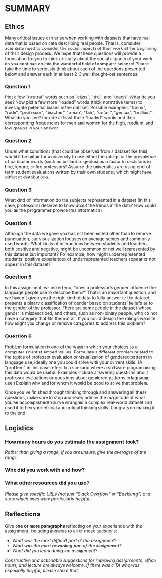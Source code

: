 # SUMMARY


## Ethics

Many critical issues can arise when working with datasets that have real data that is based on data describing real people. That is, computer scientists need to consider the social impacts of their work at the beginning of their design process. We hope that these questions will provide a foundation for you to think critically about the social impacts of your work as you continue on into the wonderful field of computer science! Please take the time to seriously think about each of the questions presented below and answer each in at least 2-3 well thought-out sentences.

### Question 1
Plot a few "neutral" words such as "class", "the", and "teach". What do you see? Now plot a few more "loaded” words (thick normative terms) to investigate potential biases in the dataset. Possible examples: "funny", "rude", "professor", "teacher", "mean", "fair", "unfair", "genius", "brilliant". What do you see? Include at least three "loaded" words and their corresponding frequencies for men and women for the high, medium, and low groups in your answer.

### Question 2
Under what conditions (that could be observed from a dataset like this) would it be unfair for a university to use either the ratings or the prevalence of particular words (such as brilliant or genius) as a factor in decisions to hire, tenure, or fire professors? Assume the universities are using end-of-term student evaluations written by their own students, which might have different distributions.

### Question 3
What kind of information do the subjects represented in a dataset (in this case, professors) deserve to know about the trends in the data? How could you as the programmer provide this information?

### Question 4
Although the data we gave you has not been edited other than to remove punctuation, our visualization focuses on average scores and commonly used words. What kinds of interactions between students and teachers, both positive and negative, might be uncommon or not well represented by this dataset but important? For example, how might underrepresented students’ positive experiences of underrepresented teachers appear or not appear in this dataset?

### Question 5
In this assignment, we asked you, "does a professor's gender influence the language people use to describe them?" That is an important question, and we haven't given you the right kind of data to fully answer it: the dataset presents a binary classification of gender based on students’ beliefs as to the gender of the professor. There are some people in the dataset whose gender is misdescribed, and others, such as non-binary people, who do not have a category that fits them at all. If you could design the ratings website, how might you change or remove categories to address this problem?

### Question 6
Problem formulation is one of the ways in which your choices as a computer scientist embed values. Formulate a different problem related to the topics of professor evaluation or visualization of gendered patterns in language use, ideally one you could solve with your current skills. (A "problem" in this case refers to a scenario where a software program using this data would be useful. Examples include answering questions about professor evaluations or questions about gendered patterns in lagnauge use.) Explain why and for whom it would be good to solve that problem.

Once you've finished through thinking through and answering all these questions, make sure to stop and really admire the magnitude of what you've accomplished! You've wrangled a complex real-world dataset and used it to flex your ethical and critical thinking skills. Congrats on making it to the end!

## Logistics

### How many hours do you estimate the assignment took?

_Rather than giving a range, if you are unsure, give the averages of the range._

### Who did you work with and how?


### What other resources did you use?

_Please give specific URLs (not just "Stack Overflow" or "Baeldung") and
state which ones were particularly helpful._

## Reflections

Give **one or more paragraphs** reflecting on your experience with the
assignment, including answers to all of these questions:

* _What was the most difficult part of the assignment?_
* _What was the most rewarding part of the assignment?_
* _What did you learn doing the assignment?_

_Constructive and actionable suggestions for improving assignments, office
hours, and lecture are always welcome. If there was a TA who was especially
helpful, please share that._ 
